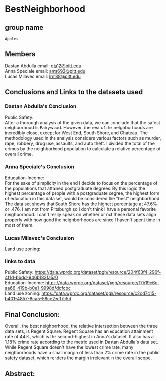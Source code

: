 # BestNeighborhood
## group name
    Apples
## Members
Dastan Abdulla
email: dta12@pitt.edu </br>
Anna Speciale
email: ams692@pitt.edu </br>
Lucas Milavec
email: lrm88@pitt.edu </br>
## Conclusions and Links to the datasets used
### Dastan Abdulla's Conclusion
Public Safety:</br>
After a thorough analysis of the given data, we can conclude that the safest neighborhood is Fairywood. However, the rest of the neighborhoods are incredibly close, except for West End, South Shore, and Chateau. The methodology used in the analysis considers various factors such as murder, rape, robbery, drug use, assaults, and auto theft. I divided the total of the crimes by the neighborhood population to calculate a relative percentage of overall crime.
### Anna Speciale's Conclusion 
Education-Income:</br>
For the sake of simplicity in the end I decide to focus on the percentage of the populations that attained postgraduate degrees. By this logic the highest percentage of people with a postgraduate degree, the highest form of education in this data set, would be considered the "best" neighborhood. The data set shows that South Shore has the highest percentage at 47.6% or .476. I am not from Pittsburgh so I don't think I have a personal favorite neighborhood. I can't really speak on whether or not these data sets align properly with how good the neighborhoods are since I haven't spent time in most of them.
### Lucas Milavec's Conclusion
Land use zoning:</br>
### links to data
Public Safety: https://data.wprdc.org/dataset/pgh/resource/204f63f4-296f-4f1d-bbdd-946b183fa5a0 </br>
Education-Income: https://data.wprdc.org/dataset/pgh/resource/f7b19c6c-aa66-419b-b0e1-9998d7ddfcbc </br>
Land use zoning: https://data.wprdc.org/dataset/pgh/resource/c2cd7415-b401-4857-8ca5-58ce2ec17c5d </br>
## Final Conclusion:
Overall, the best neighborhood, the relative intersection between the three data sets, is Regent Square. Regent Square has an education attainment rate of 44%, which is the second-highest in Anna's dataset. It also has a 1.18% crime rate according to the metric used in Dastan Abdulla's data set. While Regent Square doesn't have the lowest crime rate, many neighborhoods have a small margin of less than 2% crime rate in the public safety dataset, which renders the margin irrelevant in the overall scope.

## Abstract: 

